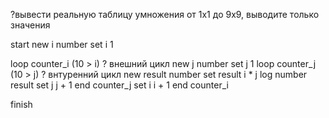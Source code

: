 ?вывести реальную таблицу умножения от 1х1 до 9х9, выводите только значения

start
new i number
set i 1

loop counter_i (10 > i)        ? внешний цикл
    new j number
    set j 1
    loop counter_j (10 > j)    ? внтуренний цикл
        new result number
        set result i * j
        log number result
        set j j + 1
    end counter_j
    set i i + 1
end counter_i

finish
